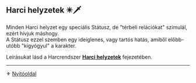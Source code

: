 ## Harci helyzetek ✴️🗡️

Minden Harci helyzet egy speciális Státusz, de "térbeli relációkat" szimulál, ezért hívjuk máshogy.\
A Státusz ezzel szemben egy ideiglenes, vagy tartós hatás, amiből előbb-utóbb "kigyógyul" a karakter.

Leírásukat lásd a Harcrendszer **[Harci helyzetek](065_01_harci_helyzetek.md)** fejezetében.

---

⚜️ [Nyitóoldal](start.md#8-hat%C3%A1sok-%C3%A9s-st%C3%A1tuszok)
